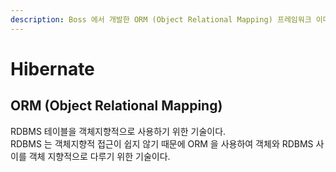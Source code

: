 ```yaml
---
description: Boss 에서 개발한 ORM (Object Relational Mapping) 프레임워크 이다.
---
```


# Hibernate

## ORM \(Object Relational Mapping\)

RDBMS 테이블을 객체지향적으로 사용하기 위한 기술이다.  
RDBMS 는 객체지향적 접근이 쉽지 않기 때문에 ORM 을 사용하여 객체와 RDBMS 사이를 객체 지향적으로 다루기 위한 기술이다.